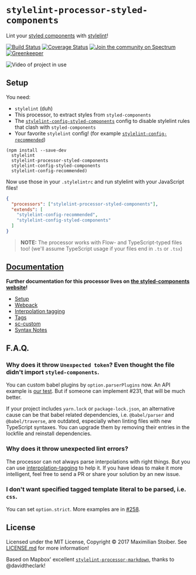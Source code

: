# `stylelint-processor-styled-components`

Lint your [styled components](https://github.com/styled-components/styled-components) with [stylelint](http://stylelint.io/)!

[![Build Status][build-badge]][build-url]
[![Coverage Status][coverage-badge]][coverage-url]
[![Join the community on Spectrum](https://withspectrum.github.io/badge/badge.svg)](https://spectrum.chat/styled-components/stylelint-processor)
[![Greenkeeper][greenkeeper-badge]][greenkeeper-url]

![Video of project in use](http://imgur.com/br9zdHb.gif)

## Setup

You need:

- `stylelint` (duh)
- This processor, to extract styles from `styled-components`
- The [`stylelint-config-styled-components`](https://github.com/styled-components/stylelint-config-styled-components) config to disable stylelint rules that clash with `styled-components`
- Your favorite `stylelint` config! (for example [`stylelint-config-recommended`](https://github.com/stylelint/stylelint-config-recommended))

```
(npm install --save-dev
  stylelint
  stylelint-processor-styled-components
  stylelint-config-styled-components
  stylelint-config-recommended)
```

Now use those in your `.stylelintrc` and run stylelint with your JavaScript files!

```json
{
  "processors": ["stylelint-processor-styled-components"],
  "extends": [
    "stylelint-config-recommended",
    "stylelint-config-styled-components"
  ]
}
```

> **NOTE:** The processor works with Flow- and TypeScript-typed files too! (we'll assume TypeScript usage if your files end in `.ts` or `.tsx`)

## [Documentation](https://www.styled-components.com/docs/tooling#stylelint)

**Further documentation for this processor lives on [the styled-components website](https://www.styled-components.com/docs/tooling#stylelint)!**

- [Setup](https://www.styled-components.com/docs/tooling#setup)
- [Webpack](https://www.styled-components.com/docs/tooling#webpack)
- [Interpolation tagging](https://www.styled-components.com/docs/tooling#interpolation-tagging)
- [Tags](https://www.styled-components.com/docs/tooling#tags)
- [sc-custom](https://www.styled-components.com/docs/tooling#sc-custom)
- [Syntax Notes](https://www.styled-components.com/docs/tooling#syntax-notes)

## F.A.Q.

### Why does it throw `Unexpected token`? Even thought the file didn't import `styled-components`.

You can custom babel plugins by `option.parserPlugins` now. An API example is [our test](https://github.com/styled-components/stylelint-processor-styled-components/blob/master/test/options.test.js#L211). But if someone can implement #231, that will be much better.

If your project includes `yarn.lock` or `package-lock.json`, an alternative cause can be that babel related dependencies, i.e. `@babel/parser` and `@babel/traverse`, are outdated, especially when linting files with new TypeScript syntaxes. You can upgrade them by removing their entries in the lockfile and reinstall dependencies.

### Why does it throw unexpected lint errors?

The processor can not always parse interpolations with right things. But you can use [interpolation-tagging](https://www.styled-components.com/docs/tooling#interpolation-tagging) to help it. If you have ideas to make it more intelligent, feel free to send a PR or share your solution by an new issue.

### I don't want specified tagged template literal to be parsed, i.e. `css`.

You can set `option.strict`. More examples are in [#258](https://github.com/styled-components/stylelint-processor-styled-components/pull/258).

## License

Licensed under the MIT License, Copyright © 2017 Maximilian Stoiber. See [LICENSE.md](./LICENSE.md) for more information!

Based on Mapbox' excellent [`stylelint-processor-markdown`](https://github.com/mapbox/stylelint-processor-markdown), thanks to @davidtheclark!

[build-badge]: https://travis-ci.org/styled-components/stylelint-processor-styled-components.svg?branch=master
[build-url]: https://travis-ci.org/styled-components/stylelint-processor-styled-components
[coverage-badge]: https://coveralls.io/repos/github/styled-components/stylelint-processor-styled-components/badge.svg?branch=master
[coverage-url]: https://coveralls.io/github/styled-components/stylelint-processor-styled-components?branch=master
[greenkeeper-badge]: https://badges.greenkeeper.io/styled-components/stylelint-processor-styled-components.svg
[greenkeeper-url]: https://greenkeeper.io/
